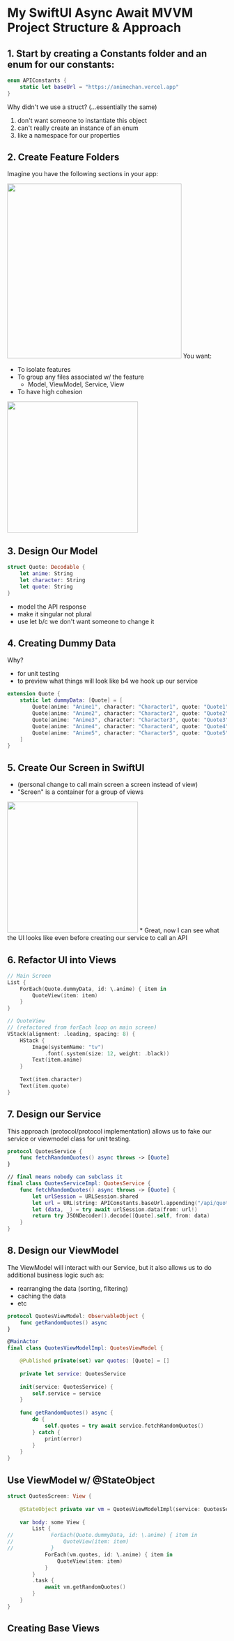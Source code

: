 # My SwiftUI Async Await MVVM Project Structure & Approach
## 1. Start by creating a Constants folder and an enum for our constants:
```swift
enum APIConstants {
    static let baseUrl = "https://animechan.vercel.app"
}
```
Why didn't we use a struct? (...essentially the same)
1. don't want someone to instantiate this object
2. can't really create an instance of an enum
3. like a namespace for our properties


## 2. Create Feature Folders
Imagine you have the following sections in your app:

<img src="https://github.com/Brian-McIntosh/TundsDevApproach/blob/main/images/1.png" width="400"/>
You want:

* To isolate features
* To group any files associated w/ the feature
    - Model, ViewModel, Service, View
* To have high cohesion
<img src="https://github.com/Brian-McIntosh/TundsDevApproach/blob/main/images/4.png" width="300"/>


## 3. Design Our Model
```swift
struct Quote: Decodable {
    let anime: String
    let character: String
    let quote: String
}
```
* model the API response
* make it singular not plural
* use let b/c we don't want someone to change it


## 4. Creating Dummy Data
Why?
* for unit testing
* to preview what things will look like b4 we hook up our service
```swift
extension Quote {
    static let dummyData: [Quote] = [
        Quote(anime: "Anime1", character: "Character1", quote: "Quote1"),
        Quote(anime: "Anime2", character: "Character2", quote: "Quote2"),
        Quote(anime: "Anime3", character: "Character3", quote: "Quote3"),
        Quote(anime: "Anime4", character: "Character4", quote: "Quote4"),
        Quote(anime: "Anime5", character: "Character5", quote: "Quote5"),
    ]
}
```


## 5. Create Our Screen in SwiftUI
* (personal change to call main screen a screen instead of view)
* "Screen" is a container for a group of views
<img src="https://github.com/Brian-McIntosh/TundsDevApproach/blob/main/images/3.png" width="300"/>
* Great, now I can see what the UI looks like even before creating our service to call an API



## 6. Refactor UI into Views
```swift
// Main Screen
List {
    ForEach(Quote.dummyData, id: \.anime) { item in
        QuoteView(item: item)
    }
}

// QuoteView
// (refactored from forEach loop on main screen)
VStack(alignment: .leading, spacing: 8) {
    HStack {
        Image(systemName: "tv")
            .font(.system(size: 12, weight: .black))
        Text(item.anime)
    }
    
    Text(item.character)
    Text(item.quote)
}
```


## 7. Design our Service
This approach (protocol/protocol implementation) allows us to fake our service or viewmodel class for unit testing.
```swift
protocol QuotesService {
    func fetchRandomQuotes() async throws -> [Quote]
}

// final means nobody can subclass it
final class QuotesServiceImpl: QuotesService {
    func fetchRandomQuotes() async throws -> [Quote] {
        let urlSession = URLSession.shared
        let url = URL(string: APIConstants.baseUrl.appending("/api/quotes"))
        let (data, _) = try await urlSession.data(from: url!)
        return try JSONDecoder().decode([Quote].self, from: data)
    }
}
```


## 8. Design our ViewModel
The ViewModel will interact with our Service, but it also allows us to do additional business logic such as:
* rearranging the data (sorting, filtering)
* caching the data
* etc
```swift
protocol QuotesViewModel: ObservableObject {
    func getRandomQuotes() async 
}

@MainActor
final class QuotesViewModelImpl: QuotesViewModel {

    @Published private(set) var quotes: [Quote] = []
    
    private let service: QuotesService
    
    init(service: QuotesService) {
        self.service = service
    }
    
    func getRandomQuotes() async {
        do {
            self.quotes = try await service.fetchRandomQuotes()
        } catch {
            print(error)
        }
    }
}
```

## Use ViewModel w/ @StateObject
```swift
struct QuotesScreen: View {
    
    @StateObject private var vm = QuotesViewModelImpl(service: QuotesServiceImpl())
    
    var body: some View {
        List {
//            ForEach(Quote.dummyData, id: \.anime) { item in
//                QuoteView(item: item)
//            }
            ForEach(vm.quotes, id: \.anime) { item in
                QuoteView(item: item)
            }
        }
        .task {
            await vm.getRandomQuotes()
        }
    }
}
```


## Creating Base Views

